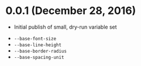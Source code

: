 # 0.0.1 (December 28, 2016)

- Initial publish of small, dry-run variable set
 + `--base-font-size`
 + `--base-line-height`
 + `--base-border-radius`
 + `--base-spacing-unit`
